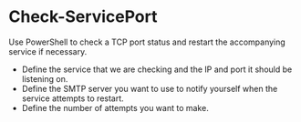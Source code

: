 # Check-ServicePort
Use PowerShell to check a TCP port status and restart the accompanying service if necessary.
* Define the service that we are checking and the IP and port it should be listening on.
* Define the SMTP server you want to use to notify yourself when the service attempts to restart.
* Define the number of attempts you want to make.
